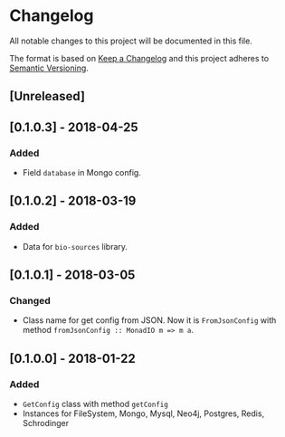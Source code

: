 # Changelog
All notable changes to this project will be documented in this file.

The format is based on [Keep a Changelog](http://keepachangelog.com/en/1.0.0/)
and this project adheres to [Semantic Versioning](http://semver.org/spec/v2.0.0.html).

## [Unreleased]

## [0.1.0.3] - 2018-04-25
### Added
- Field `database` in Mongo config.

## [0.1.0.2] - 2018-03-19
### Added
- Data for `bio-sources` library.

## [0.1.0.1] - 2018-03-05
### Changed
- Class name for get config from JSON. Now it is `FromJsonConfig` with method `fromJsonConfig :: MonadIO m => m a`.

## [0.1.0.0] - 2018-01-22
### Added
- `GetConfig` class with method `getConfig`
- Instances for FileSystem, Mongo, Mysql, Neo4j, Postgres, Redis, Schrodinger
